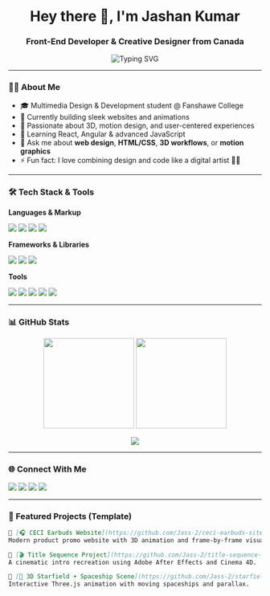 <!-- GitHub README Profile for Jass-2 -->
<h1 align="center">Hey there 👋, I'm Jashan Kumar</h1>
<h3 align="center">Front-End Developer &  Creative Designer from Canada</h3>

<p align="center">
  <img src="https://readme-typing-svg.herokuapp.com?font=Fira+Code&weight=500&pause=1000&color=58A6FF&center=true&vCenter=true&width=435&lines= Creative+Designer+%7C+Front-End+Developer;Building+Websites%2C+UI%2C+3D%2C+Motion+%26+Magic;Let's+Build+Something+Cool+Together" alt="Typing SVG" />
</p>

---

### 🧑‍💻 About Me
- 🎓 Multimedia Design & Development student @ Fanshawe College  
- 🔭 Currently building sleek websites and animations  
- 🎯 Passionate about 3D, motion design, and user-centered experiences  
- 🌱 Learning React, Angular & advanced JavaScript  
- 💬 Ask me about **web design**, **HTML/CSS**, **3D workflows**, or **motion graphics**  
- ⚡ Fun fact: I love combining design and code like a digital artist 🧠🎨  

---

### 🛠️ Tech Stack & Tools

**Languages & Markup**
<p>
  <img src="https://img.shields.io/badge/-HTML5-E34F26?style=for-the-badge&logo=html5&logoColor=white" />
  <img src="https://img.shields.io/badge/-CSS3-1572B6?style=for-the-badge&logo=css3" />
  <img src="https://img.shields.io/badge/-JavaScript-F7DF1E?style=for-the-badge&logo=javascript&logoColor=000" />
  <img src="https://img.shields.io/badge/-PHP-777BB4?style=for-the-badge&logo=php&logoColor=white" />
</p>

**Frameworks & Libraries**
<p>
  <img src="https://img.shields.io/badge/-React-20232A?style=for-the-badge&logo=react&logoColor=61DAFB" />
  <img src="https://img.shields.io/badge/-Tailwind-06B6D4?style=for-the-badge&logo=tailwind-css&logoColor=white" />
  <img src="https://img.shields.io/badge/-Bootstrap-563D7C?style=for-the-badge&logo=bootstrap" />
</p>

**Tools**
<p>
  <img src="https://img.shields.io/badge/-Figma-F24E1E?style=for-the-badge&logo=figma&logoColor=white" />
  <img src="https://img.shields.io/badge/-Adobe%20After%20Effects-9999FF?style=for-the-badge&logo=adobe-after-effects&logoColor=white" />
  <img src="https://img.shields.io/badge/-Cinema%204D-001E36?style=for-the-badge&logo=maxon&logoColor=white" />
  <img src="https://img.shields.io/badge/-Git-F05032?style=for-the-badge&logo=git&logoColor=white" />
  <img src="https://img.shields.io/badge/-VSCode-007ACC?style=for-the-badge&logo=visual-studio-code&logoColor=white" />
</p>

---

### 📊 GitHub Stats

<p align="center">
  <img src="https://github-readme-stats.vercel.app/api?username=Jass-2&show_icons=true&theme=tokyonight&count_private=true" height="180"/>
  <img src="https://github-readme-streak-stats.herokuapp.com?user=Jass-2&theme=tokyonight&date_format=M%20j%5B%2C%20Y%5D" height="180"/>
</p>

<p align="center">
  <img src="https://github-readme-stats.vercel.app/api/top-langs/?username=Jass-2&layout=compact&theme=tokyonight" />
</p>

---

### 🌐 Connect With Me

<p>
  <a href="https://www.linkedin.com/in/jashan-kumar-03b241259/"><img src="https://img.shields.io/badge/-LinkedIn-0A66C2?style=for-the-badge&logo=linkedin&logoColor=white"/></a>
  <a href="https://www.instagram.com/jashankumar.2/"><img src="https://img.shields.io/badge/-Instagram-E4405F?style=for-the-badge&logo=instagram&logoColor=white"/></a>
  <a href="mailto:jashankumarofficial@gmail.com"><img src="https://img.shields.io/badge/-Email-D14836?style=for-the-badge&logo=gmail&logoColor=white"/></a>
  <a href="https://yourportfolio.com"><img src="https://img.shields.io/badge/-Portfolio-000?style=for-the-badge&logo=vercel&logoColor=white"/></a>
</p>

---

### 💼 Featured Projects (Template)

```markdown
🔹 [🎧 CECI Earbuds Website](https://github.com/Jass-2/ceci-earbuds-site)  
Modern product promo website with 3D animation and frame-by-frame visuals.

🔹 [🎬 Title Sequence Project](https://github.com/Jass-2/title-sequence-recreation)  
A cinematic intro recreation using Adobe After Effects and Cinema 4D.

🔹 [🌌 3D Starfield + Spaceship Scene](https://github.com/Jass-2/starfield-threejs)  
Interactive Three.js animation with moving spaceships and parallax.
